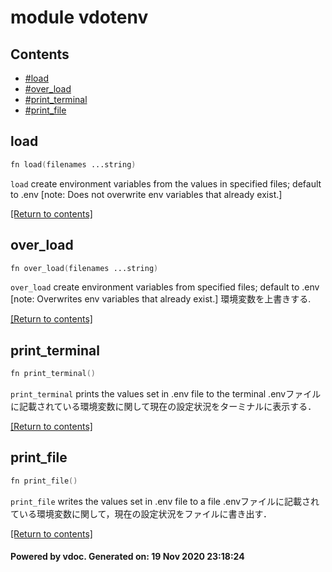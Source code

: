 # module vdotenv

## Contents

- [#load](#load)
- [#over_load](#over_load)
- [#print_terminal](#print_terminal)
- [#print_file](#print_file)

## load

```v
fn load(filenames ...string)
```

`load` create environment variables from the values in specified files; default to .env [note: Does not overwrite env variables that already exist.]

[[Return to contents]](#Contents)

## over_load

```v
fn over_load(filenames ...string)
```

`over_load` create environment variables from specified files; default to .env [note: Overwrites env variables that already exist.] 環境変数を上書きする.

[[Return to contents]](#Contents)

## print_terminal

```v
fn print_terminal()
```

`print_terminal` prints the values set in .env file to the terminal .envファイルに記載されている環境変数に関して現在の設定状況をターミナルに表示する．

[[Return to contents]](#Contents)

## print_file

```v
fn print_file()
```

`print_file` writes the values set in .env file to a file .envファイルに記載されている環境変数に関して，現在の設定状況をファイルに書き出す．

[[Return to contents]](#Contents)

#### Powered by vdoc. Generated on: 19 Nov 2020 23:18:24
